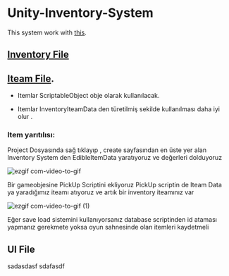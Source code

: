 # Unity-Inventory-System

This system work with [this](https://github.com/Egecekic/Game-Save-Load-System).

[Inventory File](https://github.com/Egecekic/Unity-Inventory-System/tree/main/Inventory)
-------------------

[Iteam File](https://github.com/Egecekic/Unity-Inventory-System/tree/main/Iteam).
-------------------
- Itemlar ScriptableObject obje olarak kullanılacak.

- Itemlar InventoryIteamData den türetilmiş sekilde kullanılması daha iyi olur .

### Item yarıtılısı:
Project Dosyasında sağ tıklayıp , create sayfasından en üste yer alan Inventory System den EdibleItemData yaratıyoruz ve değerleri dolduyoruz

   ![ezgif com-video-to-gif](https://user-images.githubusercontent.com/45740020/229563005-3f021f72-ebbf-463c-b325-9bf12e833188.gif)

Bir gameobjesine PickUp Scriptini ekliyoruz PickUp scriptin de Iteam Data ya yaradığımız iteamı atıyoruz ve artık bir inventory iteamınız var

![ezgif com-video-to-gif (1)](https://user-images.githubusercontent.com/45740020/229563412-fe1c9038-7cb8-4ef5-b748-2deb58f5dcd4.gif)

Eğer save load sistemini kullanıyorsanız database scriptinden id ataması yapmanız gerekmete yoksa oyun sahnesinde olan itemleri kaydetmeli

UI File
-------------------



sadasdasf
sdafasdf
